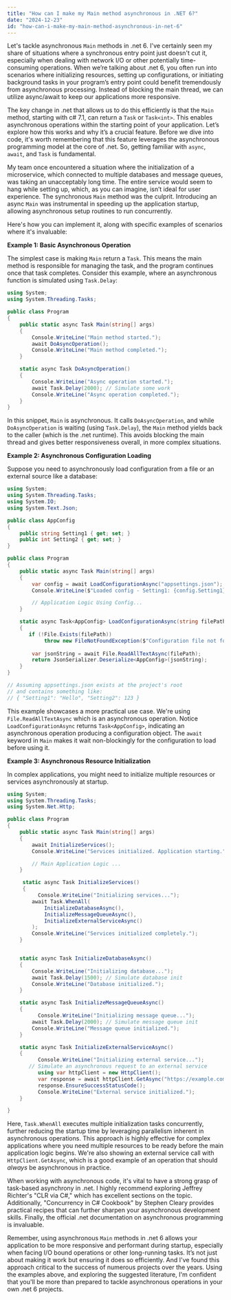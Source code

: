 ```yaml
---
title: "How can I make my Main method asynchronous in .NET 6?"
date: "2024-12-23"
id: "how-can-i-make-my-main-method-asynchronous-in-net-6"
---
```


Let's tackle asynchronous `Main` methods in .net 6. I've certainly seen my share of situations where a synchronous entry point just doesn't cut it, especially when dealing with network I/O or other potentially time-consuming operations. When we’re talking about .net 6, you often run into scenarios where initializing resources, setting up configurations, or initiating background tasks in your program’s entry point could benefit tremendously from asynchronous processing. Instead of blocking the main thread, we can utilize async/await to keep our applications more responsive.

The key change in .net that allows us to do this efficiently is that the `Main` method, starting with c# 7.1, can return a `Task` or `Task<int>`. This enables asynchronous operations within the starting point of your application. Let’s explore how this works and why it’s a crucial feature. Before we dive into code, it's worth remembering that this feature leverages the asynchronous programming model at the core of .net. So, getting familiar with `async`, `await`, and `Task` is fundamental.

My team once encountered a situation where the initialization of a microservice, which connected to multiple databases and message queues, was taking an unacceptably long time. The entire service would seem to hang while setting up, which, as you can imagine, isn’t ideal for user experience. The synchronous `Main` method was the culprit. Introducing an async `Main` was instrumental in speeding up the application startup, allowing asynchronous setup routines to run concurrently.

Here's how you can implement it, along with specific examples of scenarios where it's invaluable:

**Example 1: Basic Asynchronous Operation**

The simplest case is making `Main` return a `Task`. This means the main method is responsible for managing the task, and the program continues once that task completes. Consider this example, where an asynchronous function is simulated using `Task.Delay`:

```csharp
using System;
using System.Threading.Tasks;

public class Program
{
    public static async Task Main(string[] args)
    {
        Console.WriteLine("Main method started.");
        await DoAsyncOperation();
        Console.WriteLine("Main method completed.");
    }

    static async Task DoAsyncOperation()
    {
        Console.WriteLine("Async operation started.");
        await Task.Delay(2000); // Simulate some work
        Console.WriteLine("Async operation completed.");
    }
}
```

In this snippet, `Main` is asynchronous. It calls `DoAsyncOperation`, and while `DoAsyncOperation` is waiting (using `Task.Delay`), the `Main` method yields back to the caller (which is the .net runtime).  This avoids blocking the main thread and gives better responsiveness overall, in more complex situations.

**Example 2: Asynchronous Configuration Loading**

Suppose you need to asynchronously load configuration from a file or an external source like a database:

```csharp
using System;
using System.Threading.Tasks;
using System.IO;
using System.Text.Json;

public class AppConfig
{
    public string Setting1 { get; set; }
    public int Setting2 { get; set; }
}

public class Program
{
    public static async Task Main(string[] args)
    {
        var config = await LoadConfigurationAsync("appsettings.json");
        Console.WriteLine($"Loaded config - Setting1: {config.Setting1}, Setting2: {config.Setting2}");

        // Application Logic Using Config...
    }

    static async Task<AppConfig> LoadConfigurationAsync(string filePath)
    {
       if (!File.Exists(filePath))
            throw new FileNotFoundException($"Configuration file not found at {filePath}");
        
        var jsonString = await File.ReadAllTextAsync(filePath);
        return JsonSerializer.Deserialize<AppConfig>(jsonString);
    }
}

// Assuming appsettings.json exists at the project's root
// and contains something like:
// { "Setting1": "Hello", "Setting2": 123 }
```

This example showcases a more practical use case. We're using `File.ReadAllTextAsync` which is an asynchronous operation. Notice `LoadConfigurationAsync` returns `Task<AppConfig>`, indicating an asynchronous operation producing a configuration object. The `await` keyword in `Main` makes it wait non-blockingly for the configuration to load before using it.

**Example 3: Asynchronous Resource Initialization**

In complex applications, you might need to initialize multiple resources or services asynchronously at startup.

```csharp
using System;
using System.Threading.Tasks;
using System.Net.Http;

public class Program
{
    public static async Task Main(string[] args)
    {
        await InitializeServices();
        Console.WriteLine("Services initialized. Application starting.");

        // Main Application Logic ...
    }

     static async Task InitializeServices()
     {
          Console.WriteLine("Initializing services...");
        await Task.WhenAll(
            InitializeDatabaseAsync(),
            InitializeMessageQueueAsync(),
            InitializeExternalServiceAsync()
        );
        Console.WriteLine("Services initialized completely.");
    }


    static async Task InitializeDatabaseAsync()
    {
        Console.WriteLine("Initializing database...");
        await Task.Delay(1500); // Simulate database init
        Console.WriteLine("Database initialized.");
    }

    static async Task InitializeMessageQueueAsync()
    {
          Console.WriteLine("Initializing message queue...");
        await Task.Delay(2000); // Simulate message queue init
        Console.WriteLine("Message queue initialized.");
    }

    static async Task InitializeExternalServiceAsync()
    {
          Console.WriteLine("Initializing external service...");
       // Simulate an asynchronous request to an external service
          using var httpClient = new HttpClient();
          var response = await httpClient.GetAsync("https://example.com");
          response.EnsureSuccessStatusCode();
          Console.WriteLine("External service initialized.");
    }

}
```

Here, `Task.WhenAll` executes multiple initialization tasks concurrently, further reducing the startup time by leveraging parallelism inherent in asynchronous operations. This approach is highly effective for complex applications where you need multiple resources to be ready before the main application logic begins.  We're also showing an external service call with `HttpClient.GetAsync`, which is a good example of an operation that should *always* be asynchronous in practice.

When working with asynchronous code, it's vital to have a strong grasp of task-based asynchrony in .net. I highly recommend exploring Jeffrey Richter's "CLR via C#," which has excellent sections on the topic. Additionally, "Concurrency in C# Cookbook" by Stephen Cleary provides practical recipes that can further sharpen your asynchronous development skills. Finally, the official .net documentation on asynchronous programming is invaluable.

Remember, using asynchronous `Main` methods in .net 6 allows your application to be more responsive and performant during startup, especially when facing I/O bound operations or other long-running tasks. It’s not just about making it work but ensuring it does so efficiently. And I've found this approach critical to the success of numerous projects over the years. Using the examples above, and exploring the suggested literature, I'm confident that you'll be more than prepared to tackle asynchronous operations in your own .net 6 projects.
